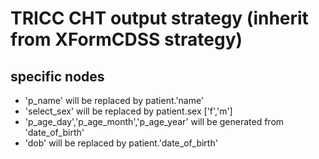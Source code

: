 # TRICC CHT output strategy (inherit from XFormCDSS strategy)



## specific nodes

- 'p_name' will be replaced by patient.'name'
- 'select_sex' will be replaced by patient.sex ['f','m']
- 'p_age_day','p_age_month','p_age_year' will be generated from 'date_of_birth'
- 'dob' will be replaced by patient.'date_of_birth'


